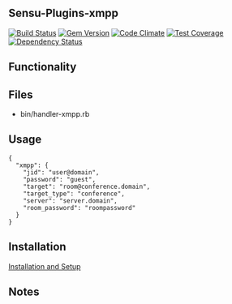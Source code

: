 ## Sensu-Plugins-xmpp

[![Build Status](https://travis-ci.org/sensu-plugins/sensu-plugins-xmpp.svg?branch=master)](https://travis-ci.org/sensu-plugins/sensu-plugins-xmpp)
[![Gem Version](https://badge.fury.io/rb/sensu-plugins-xmpp.svg)](http://badge.fury.io/rb/sensu-plugins-xmpp)
[![Code Climate](https://codeclimate.com/github/sensu-plugins/sensu-plugins-xmpp/badges/gpa.svg)](https://codeclimate.com/github/sensu-plugins/sensu-plugins-xmpp)
[![Test Coverage](https://codeclimate.com/github/sensu-plugins/sensu-plugins-xmpp/badges/coverage.svg)](https://codeclimate.com/github/sensu-plugins/sensu-plugins-xmpp)
[![Dependency Status](https://gemnasium.com/sensu-plugins/sensu-plugins-xmpp.svg)](https://gemnasium.com/sensu-plugins/sensu-plugins-xmpp)

## Functionality

## Files
 * bin/handler-xmpp.rb

## Usage
```
{
  "xmpp": {
    "jid": "user@domain",
    "password": "guest",
    "target": "room@conference.domain",
    "target_type": "conference",
    "server": "server.domain",
    "room_password": "roompassword"
  }
}
```

## Installation

[Installation and Setup](http://sensu-plugins.io/docs/installation_instructions.html)

## Notes
